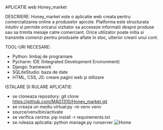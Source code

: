 APLICATIE web Honey_market

DESCRIERE:
Honey_market este o aplicatie web creata pentru comercializarea online a produselor apicole. 
Platforma este structurata intuitiv si permite oricarui vizitator sa acceseze informatii despre produse sau sa trimita mesaje catre comerciant. Orice utilizator poate initia si transmite comenzi pentru produsele aflate in stoc, ulterior crearii unui cont.

TOOL-URI NECESARE:
- Python: limbaj de programare
- Pycharm: IDE (Integrated Development Environment)
- Django: framework
- SQLiteStudio: baza de date
- HTML, CSS, JS: creare pagini web și stilizare

ISTALARE SI RULARE APLICATIE:
- se cloneaza repository: git clone https://github.com/MAG1310/Honey_market.git
- se creaza un mediu virtual:py -m venv venv
- source/venv/bin/activate
- se verifica cerinta: pip install -r requirements.txt
- se ruleaza aplicatia: python manage.py runserver
![Home](https://github.com/MAG1310/Honey_market/assets/145273133/4d5c6336-9d52-4af2-8d5d-3676b10a64d8)
